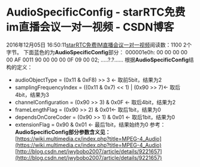 # AudioSpecificConfig - starRTC免费im直播会议一对一视频 - CSDN博客
2016年12月05日 16:50:11[starRTC免费IM直播会议一对一视频](https://me.csdn.net/elesos)阅读数：1100
2个字节。
下面蓝色的为**AudioSpecificConfig**部分：
000001e0h: 00 00 00 00 00 AF 0011 90 00
 00 00 0F 09 00 02; .....?.?......
根据**AudioSpecificConfig**结构的定义：
- audioObjectType = (0x11 & 0xF8) >> 3 <- 取前5bit，结果为2
- samplingFrequencyIndex = ((0x11 & 0x7) << 1) | (0x90 >> 7)<- 取后4bit，结果为3
- channelConfiguration = (0x90 >> 3) & 0x0F <- 取后4bit，结果为2
- frameLengthFlag = (0x90 >> 2) & 0x01<- 取后1bit，结果为0
- dependsOnCoreCoder = (0x90 >> 1) & 0x01 <- 取后1bit，结果为0
- extensionFlag = 0x90 & 0x01 <- 最后1bit，结果始终为0
参考：
**AudioSpecificConfig部分参数含义见：**
[https://wiki.multimedia.cx/index.php?title=MPEG-4_Audio](https://wiki.multimedia.cx/index.php?title=MPEG-4_Audio)
[http://blog.csdn.net/jwybobo2007/article/details/9221657](http://blog.csdn.net/jwybobo2007/article/details/9221657)
